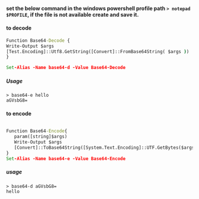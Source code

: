 #### set the below command in the windows powershell profile path `> notepad $PROFILE`, if the file is not available create and save it.


#### to decode
```cmd
Function Base64-Decode {
Write-Output $args
[Test.Encoding]::Utf8.GetString([Convert]::FromBase64String( $args ))
}

Set-Alias -Name base64-d -Value Base64-Decode
```

##### Usage

```
> base64-e hello
aGVsbG8=
```


#### to encode
```cmd

Function Base64-Encode{
   param([string]$args)
   Write-Output $args
   [Convert]::ToBase64String([System.Text.Encoding]::UTF.GetBytes($args))
}
Set-Alias -Name base64-e -Value Base64-Encode
```

##### usage

```
> base64-d aGVsbG8=
hello

```
